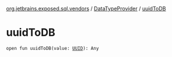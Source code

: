 [org.jetbrains.exposed.sql.vendors](../index.md) / [DataTypeProvider](index.md) / [uuidToDB](.)

# uuidToDB

`open fun uuidToDB(value: `[`UUID`](http://docs.oracle.com/javase/6/docs/api/java/util/UUID.html)`): Any`